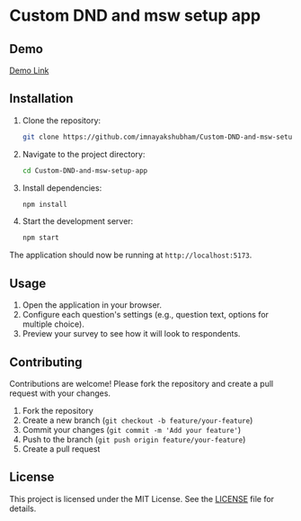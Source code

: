 # Custom DND and msw setup app

## Demo

[Demo Link](corp-conv-frontend.vercel.app/)

## Installation

1. Clone the repository:

    ```bash
    git clone https://github.com/imnayakshubham/Custom-DND-and-msw-setup-app
    ```

2. Navigate to the project directory:

    ```bash
    cd Custom-DND-and-msw-setup-app
    ```

3. Install dependencies:

    ```bash
    npm install
    ```

4. Start the development server:

    ```bash
    npm start
    ```

The application should now be running at `http://localhost:5173`.

## Usage

1. Open the application in your browser.
2. Configure each question's settings (e.g., question text, options for multiple choice).
3. Preview your survey to see how it will look to respondents.

## Contributing

Contributions are welcome! Please fork the repository and create a pull request with your changes.

1. Fork the repository
2. Create a new branch (`git checkout -b feature/your-feature`)
3. Commit your changes (`git commit -m 'Add your feature'`)
4. Push to the branch (`git push origin feature/your-feature`)
5. Create a pull request

## License

This project is licensed under the MIT License. See the [LICENSE](LICENSE) file for details.